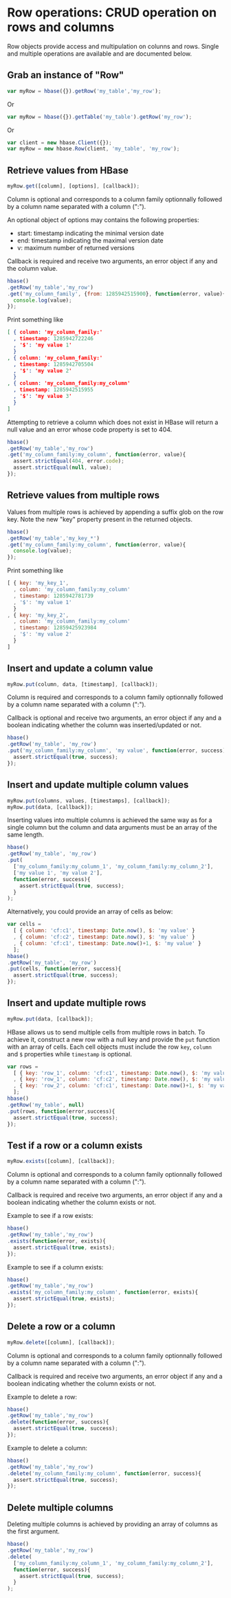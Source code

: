 
Row operations: CRUD operation on rows and columns
==================================================

Row objects provide access and multipulation on colunns and rows. Single and multiple operations are available and are documented below.

Grab an instance of "Row"
-------------------------

```javascript
var myRow = hbase({}).getRow('my_table','my_row');
```

Or

```javascript
var myRow = hbase({}).getTable('my_table').getRow('my_row');
```

Or

```javascript
var client = new hbase.Client({});
var myRow = new hbase.Row(client, 'my_table', 'my_row');
```

Retrieve values from HBase
--------------------------

```javascript
myRow.get([column], [options], [callback]);
```

Column is optional and corresponds to a column family optionnally followed by a column name separated with a column (":").

An optional object of options may contains the following properties:

-   start: timestamp indicating the minimal version date
-   end: timestamp indicating the maximal version date
-   v: maximum number of returned versions

Callback is required and receive two arguments, an error object if any and the column value.

```javascript
hbase()
.getRow('my_table','my_row')
.get('my_column_family', {from: 1285942515900}, function(error, value){
  console.log(value);
});
```

Print something like

```json
[ { column: 'my_column_family:'
  , timestamp: 1285942722246
  , '$': 'my value 1'
  }
, { column: 'my_column_family:'
  , timestamp: 1285942705504
  , '$': 'my value 2'
  }
, { column: 'my_column_family:my_column'
  , timestamp: 1285942515955
  , '$': 'my value 3'
  }
]
```

Attempting to retrieve a column which does not exist in HBase will return a null value and an error whose code property is set to 404.

```javascript
hbase()
.getRow('my_table','my_row')
.get('my_column_family:my_column', function(error, value){
  assert.strictEqual(404, error.code);
  assert.strictEqual(null, value);
});
```

Retrieve values from multiple rows
----------------------------------

Values from multiple rows is achieved by appending a suffix glob on the row key. Note the new "key" property present in the returned objects.

```javascript
hbase()
.getRow('my_table','my_key_*')
.get('my_column_family:my_column', function(error, value){
  console.log(value);
});
```

Print something like

```javascript
[ { key: 'my_key_1',
  , column: 'my_column_family:my_column'
  , timestamp: 1285942781739
  , '$': 'my value 1'
  }
, { key: 'my_key_2',
  , column: 'my_column_family:my_column'
  , timestamp: 12859425923984
  , '$': 'my value 2'
  }
]
```

Insert and update a column value
--------------------------------

```javascript
myRow.put(column, data, [timestamp], [callback]);
```

Column is required and corresponds to a column family optionnally followed by a column name separated with a column (":").

Callback is optional and receive two arguments, an error object if any and a boolean indicating whether the column was inserted/updated or not.

```javascript
hbase()
.getRow('my_table', 'my_row')
.put('my_column_family:my_column', 'my value', function(error, success){
  assert.strictEqual(true, success);
});
```

Insert and update multiple column values
----------------------------------------

```javascript
myRow.put(columns, values, [timestamps], [callback]);
myRow.put(data, [callback]);
```

Inserting values into multiple columns is achieved the same way as for a single column but the column and data arguments must be an array of the same length.

```javascript
hbase()
.getRow('my_table', 'my_row')
.put(
  ['my_column_family:my_column_1', 'my_column_family:my_column_2'], 
  ['my value 1', 'my value 2'], 
  function(error, success){
    assert.strictEqual(true, success);
  }
);
```

Alternatively, you could provide an array of cells as below:

```javascript
var cells = 
  [ { column: 'cf:c1', timestamp: Date.now(), $: 'my value' }
  , { column: 'cf:c2', timestamp: Date.now(), $: 'my value' }
  , { column: 'cf:c1', timestamp: Date.now()+1, $: 'my value' }
  ];
hbase()
.getRow('my_table', 'my_row')
.put(cells, function(error, success){
  assert.strictEqual(true, success);
});
```

Insert and update multiple rows
-------------------------------

```javascript
myRow.put(data, [callback]);
```

HBase allows us to send multiple cells from multiple rows in batch. To achieve it, construct a new row with a null key and provide the `put` function with an array of cells. Each cell objects must include the row `key`, `column` and `$` properties while `timestamp` is optional.

```javascript
var rows = 
  [ { key: 'row_1', column: 'cf:c1', timestamp: Date.now(), $: 'my value' }
  , { key: 'row_1', column: 'cf:c2', timestamp: Date.now(), $: 'my value' }
  , { key: 'row_2', column: 'cf:c1', timestamp: Date.now()+1, $: 'my value' }
  ];
hbase()
.getRow('my_table', null)
.put(rows, function(error,success){
  assert.strictEqual(true, success);
});
```

Test if a row or a column exists
--------------------------------

```javascript
myRow.exists([column], [callback]);
```

Column is optional and corresponds to a column family optionnally followed by a column name separated with a column (":").

Callback is required and receive two arguments, an error object if any and a boolean indicating whether the column exists or not.

Example to see if a row exists:

```javascript
hbase()
.getRow('my_table','my_row')
.exists(function(error, exists){
  assert.strictEqual(true, exists);
});
```

Example to see if a column exists:

```javascript
hbase()
.getRow('my_table','my_row')
.exists('my_column_family:my_column', function(error, exists){
  assert.strictEqual(true, exists);
});
```

Delete a row or a column
------------------------

```javascript
myRow.delete([column], [callback]);
```

Column is optional and corresponds to a column family optionnally followed by a column name separated with a column (":").

Callback is required and receive two arguments, an error object if any and a boolean indicating whether the column exists or not.

Example to delete a row:

```javascript
hbase()
.getRow('my_table','my_row')
.delete(function(error, success){
  assert.strictEqual(true, success);
});
```

Example to delete a column:

```javascript
hbase()
.getRow('my_table','my_row')
.delete('my_column_family:my_column', function(error, success){
  assert.strictEqual(true, success);
});
```

Delete multiple columns
-----------------------

Deleting multiple columns is achieved by providing an array of columns as the first argument.

```javascript
hbase()
.getRow('my_table','my_row')
.delete(
  ['my_column_family:my_column_1', 'my_column_family:my_column_2'], 
  function(error, success){
    assert.strictEqual(true, success);
  }
);
```
